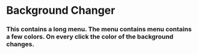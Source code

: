 # Background Changer

### This contains a long menu. The menu contains menu contains a few colors. On every click the color of the background changes.
